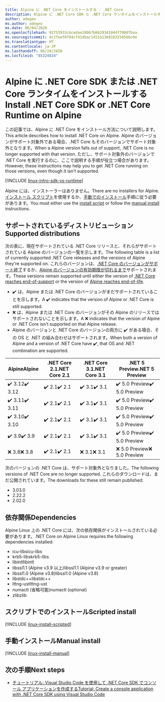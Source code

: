 ```yaml
---
title: Alpine に .NET Core をインストールする - .NET Core
description: Alpine に .NET Core SDK と .NET Core ランタイムをインストールするさまざまな方法を示します。
author: adegeo
ms.author: adegeo
ms.date: 06/04/2020
ms.openlocfilehash: 92753933cbcedae28867b66293d1044f700d7baa
ms.sourcegitcommit: dc2feef0794cf41dbac1451a13b8183258566c0e
ms.translationtype: HT
ms.contentlocale: ja-JP
ms.lasthandoff: 06/24/2020
ms.locfileid: "85324834"
---
```

# <a name="install-net-core-sdk-or-net-core-runtime-on-alpine"></a><span data-ttu-id="91bb2-103">Alpine に .NET Core SDK または .NET Core ランタイムをインストールする</span><span class="sxs-lookup"><span data-stu-id="91bb2-103">Install .NET Core SDK or .NET Core Runtime on Alpine</span></span>

<span data-ttu-id="91bb2-104">この記事では、Alpine に .NET Core をインストール方法について説明します。</span><span class="sxs-lookup"><span data-stu-id="91bb2-104">This article describes how to install .NET Core on Alpine.</span></span> <span data-ttu-id="91bb2-105">Alpine のバージョンがサポート対象外である場合、.NET Core もそのバージョンでサポート対象外となります。</span><span class="sxs-lookup"><span data-stu-id="91bb2-105">When a Alpine version falls out of support, .NET Core is no longer supported with that version.</span></span> <span data-ttu-id="91bb2-106">ただし、サポート対象外のバージョンで .NET Core を実行するのに、ここで説明する手順が役立つ場合があります。</span><span class="sxs-lookup"><span data-stu-id="91bb2-106">However, these instructions may help you to get .NET Core running on those versions, even though it isn't supported.</span></span>

[!INCLUDE [linux-intro-sdk-vs-runtime](includes/linux-intro-sdk-vs-runtime.md)]

<span data-ttu-id="91bb2-107">Alpine には、インストーラーはありません。</span><span class="sxs-lookup"><span data-stu-id="91bb2-107">There are no installers for Alpine.</span></span> <span data-ttu-id="91bb2-108">[インストール スクリプト](#scripted-install)を使用するか、[手動でのインストール](#manual-install)手順に従う必要があります。</span><span class="sxs-lookup"><span data-stu-id="91bb2-108">You must either use the [install script](#scripted-install) or follow the [manual install](#manual-install) instructions.</span></span>

## <a name="supported-distributions"></a><span data-ttu-id="91bb2-109">サポートされているディストリビューション</span><span class="sxs-lookup"><span data-stu-id="91bb2-109">Supported distributions</span></span>

<span data-ttu-id="91bb2-110">次の表に、現在サポートされている .NET Core リリースと、それらがサポートされている Alpine のバージョンの一覧を示します。</span><span class="sxs-lookup"><span data-stu-id="91bb2-110">The following table is a list of currently supported .NET Core releases and the versions of Alpine they're supported on.</span></span> <span data-ttu-id="91bb2-111">これらのバージョンは、[.NET Core のバージョンがサポート終了](https://dotnet.microsoft.com/platform/support/policy/dotnet-core)するか、[Alpine のバージョンの有効期限が切れるまで](https://wiki.alpinelinux.org/wiki/Alpine_Linux:Releases)サポートされます。</span><span class="sxs-lookup"><span data-stu-id="91bb2-111">These versions remain supported until either the version of [.NET Core reaches end-of-support](https://dotnet.microsoft.com/platform/support/policy/dotnet-core) or the version of [Alpine reaches end-of-life](https://wiki.alpinelinux.org/wiki/Alpine_Linux:Releases).</span></span>

- <span data-ttu-id="91bb2-112">✔️ は、Alpine または .NET Core のバージョンがまだサポートされていることを示します。</span><span class="sxs-lookup"><span data-stu-id="91bb2-112">A ✔️ indicates that the version of Alpine or .NET Core is still supported.</span></span>
- <span data-ttu-id="91bb2-113">❌ は、Alpine または .NET Core のバージョンがその Alpine のリリースではサポートされないことを示します。</span><span class="sxs-lookup"><span data-stu-id="91bb2-113">A ❌ indicates that the version of Alpine or .NET Core isn't supported on that Alpine release.</span></span>
- <span data-ttu-id="91bb2-114">Alpine のバージョンと .NET Core のバージョンの両方に ✔️ がある場合、その OS と .NET の組み合わせはサポートされます。</span><span class="sxs-lookup"><span data-stu-id="91bb2-114">When both a version of Alpine and a version of .NET Core have ✔️, that OS and .NET combination are supported.</span></span>

| <span data-ttu-id="91bb2-115">Alpine</span><span class="sxs-lookup"><span data-stu-id="91bb2-115">Alpine</span></span>                   | <span data-ttu-id="91bb2-116">.NET Core 2.1</span><span class="sxs-lookup"><span data-stu-id="91bb2-116">.NET Core 2.1</span></span> | <span data-ttu-id="91bb2-117">.NET Core 3.1</span><span class="sxs-lookup"><span data-stu-id="91bb2-117">.NET Core 3.1</span></span> | <span data-ttu-id="91bb2-118">.NET 5 Preview</span><span class="sxs-lookup"><span data-stu-id="91bb2-118">.NET 5 Preview</span></span> |
|--------------------------|---------------|---------------|----------------|
| <span data-ttu-id="91bb2-119">✔️ 3.12</span><span class="sxs-lookup"><span data-stu-id="91bb2-119">✔️ 3.12</span></span>  | <span data-ttu-id="91bb2-120">✔️ 2.1</span><span class="sxs-lookup"><span data-stu-id="91bb2-120">✔️ 2.1</span></span>        | <span data-ttu-id="91bb2-121">✔️ 3.1</span><span class="sxs-lookup"><span data-stu-id="91bb2-121">✔️ 3.1</span></span>        | <span data-ttu-id="91bb2-122">✔️ 5.0 Preview</span><span class="sxs-lookup"><span data-stu-id="91bb2-122">✔️ 5.0 Preview</span></span> |
| <span data-ttu-id="91bb2-123">✔️ 3.11</span><span class="sxs-lookup"><span data-stu-id="91bb2-123">✔️ 3.11</span></span>  | <span data-ttu-id="91bb2-124">✔️ 2.1</span><span class="sxs-lookup"><span data-stu-id="91bb2-124">✔️ 2.1</span></span>        | <span data-ttu-id="91bb2-125">✔️ 3.1</span><span class="sxs-lookup"><span data-stu-id="91bb2-125">✔️ 3.1</span></span>        | <span data-ttu-id="91bb2-126">✔️ 5.0 Preview</span><span class="sxs-lookup"><span data-stu-id="91bb2-126">✔️ 5.0 Preview</span></span> |
| <span data-ttu-id="91bb2-127">✔️ 3.10</span><span class="sxs-lookup"><span data-stu-id="91bb2-127">✔️ 3.10</span></span>  | <span data-ttu-id="91bb2-128">✔️ 2.1</span><span class="sxs-lookup"><span data-stu-id="91bb2-128">✔️ 2.1</span></span>        | <span data-ttu-id="91bb2-129">✔️ 3.1</span><span class="sxs-lookup"><span data-stu-id="91bb2-129">✔️ 3.1</span></span>        | <span data-ttu-id="91bb2-130">✔️ 5.0 Preview</span><span class="sxs-lookup"><span data-stu-id="91bb2-130">✔️ 5.0 Preview</span></span> |
| <span data-ttu-id="91bb2-131">✔️ 3.9</span><span class="sxs-lookup"><span data-stu-id="91bb2-131">✔️ 3.9</span></span>   | <span data-ttu-id="91bb2-132">✔️ 2.1</span><span class="sxs-lookup"><span data-stu-id="91bb2-132">✔️ 2.1</span></span>        | <span data-ttu-id="91bb2-133">✔️ 3.1</span><span class="sxs-lookup"><span data-stu-id="91bb2-133">✔️ 3.1</span></span>        | <span data-ttu-id="91bb2-134">✔️ 5.0 Preview</span><span class="sxs-lookup"><span data-stu-id="91bb2-134">✔️ 5.0 Preview</span></span> |
| <span data-ttu-id="91bb2-135">❌ 3.8</span><span class="sxs-lookup"><span data-stu-id="91bb2-135">❌ 3.8</span></span>   | <span data-ttu-id="91bb2-136">✔️ 2.1</span><span class="sxs-lookup"><span data-stu-id="91bb2-136">✔️ 2.1</span></span>        | <span data-ttu-id="91bb2-137">❌ 3.1</span><span class="sxs-lookup"><span data-stu-id="91bb2-137">❌ 3.1</span></span>        | <span data-ttu-id="91bb2-138">❌ 5.0 Preview</span><span class="sxs-lookup"><span data-stu-id="91bb2-138">❌ 5.0 Preview</span></span> |

<span data-ttu-id="91bb2-139">次のバージョンの .NET Core は、サポート対象外となりました。</span><span class="sxs-lookup"><span data-stu-id="91bb2-139">The following versions of .NET Core are no longer supported.</span></span> <span data-ttu-id="91bb2-140">これらのダウンロードは、まだ公開されています。</span><span class="sxs-lookup"><span data-stu-id="91bb2-140">The downloads for these still remain published:</span></span>

- <span data-ttu-id="91bb2-141">3.0</span><span class="sxs-lookup"><span data-stu-id="91bb2-141">3.0</span></span>
- <span data-ttu-id="91bb2-142">2.2</span><span class="sxs-lookup"><span data-stu-id="91bb2-142">2.2</span></span>
- <span data-ttu-id="91bb2-143">2.0</span><span class="sxs-lookup"><span data-stu-id="91bb2-143">2.0</span></span>

## <a name="dependencies"></a><span data-ttu-id="91bb2-144">依存関係</span><span class="sxs-lookup"><span data-stu-id="91bb2-144">Dependencies</span></span>

<span data-ttu-id="91bb2-145">Alpine Linux 上の .NET Core には、次の依存関係がインストールされている必要があります。</span><span class="sxs-lookup"><span data-stu-id="91bb2-145">.NET Core on Alpine Linux requires the following dependencies installed:</span></span>

- <span data-ttu-id="91bb2-146">icu-libs</span><span class="sxs-lookup"><span data-stu-id="91bb2-146">icu-libs</span></span>
- <span data-ttu-id="91bb2-147">krb5-libs</span><span class="sxs-lookup"><span data-stu-id="91bb2-147">krb5-libs</span></span>
- <span data-ttu-id="91bb2-148">libintl</span><span class="sxs-lookup"><span data-stu-id="91bb2-148">libintl</span></span>
- <span data-ttu-id="91bb2-149">libssl1.1 (Alpine v3.9 以上)</span><span class="sxs-lookup"><span data-stu-id="91bb2-149">libssl1.1 (Alpine v3.9 or greater)</span></span>
- <span data-ttu-id="91bb2-150">libssl1.0 (Alpine v3.8)</span><span class="sxs-lookup"><span data-stu-id="91bb2-150">libssl1.0 (Alpine v3.8)</span></span>
- <span data-ttu-id="91bb2-151">libstdc++</span><span class="sxs-lookup"><span data-stu-id="91bb2-151">libstdc++</span></span>
- <span data-ttu-id="91bb2-152">lttng-ust</span><span class="sxs-lookup"><span data-stu-id="91bb2-152">lttng-ust</span></span>
- <span data-ttu-id="91bb2-153">numactl (省略可能)</span><span class="sxs-lookup"><span data-stu-id="91bb2-153">numactl (optional)</span></span>
- <span data-ttu-id="91bb2-154">zlib</span><span class="sxs-lookup"><span data-stu-id="91bb2-154">zlib</span></span>

## <a name="scripted-install"></a><span data-ttu-id="91bb2-155">スクリプトでのインストール</span><span class="sxs-lookup"><span data-stu-id="91bb2-155">Scripted install</span></span>

[!INCLUDE [linux-install-scripted](includes/linux-install-scripted.md)]

## <a name="manual-install"></a><span data-ttu-id="91bb2-156">手動インストール</span><span class="sxs-lookup"><span data-stu-id="91bb2-156">Manual install</span></span>

[!INCLUDE [linux-install-manual](includes/linux-install-manual.md)]

## <a name="next-steps"></a><span data-ttu-id="91bb2-157">次の手順</span><span class="sxs-lookup"><span data-stu-id="91bb2-157">Next steps</span></span>

- [<span data-ttu-id="91bb2-158">チュートリアル: Visual Studio Code を使用して .NET Core SDK でコンソール アプリケーションを作成する</span><span class="sxs-lookup"><span data-stu-id="91bb2-158">Tutorial: Create a console application with .NET Core SDK using Visual Studio Code</span></span>](../tutorials/with-visual-studio-code.md)

